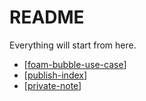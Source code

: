 # README

Everything will start from here.

- [[foam-bubble-use-case]]
- [[publish-index]]
- [[private-note]]

[//begin]: # "Autogenerated link references for markdown compatibility"
[foam-bubble-use-case]: docs/foam-bubble-use-case "Foam Bubble use case"
[publish-index]: publish-index "Publish index"
[private-note]: docs/private-note "private-note"
[//end]: # "Autogenerated link references"
